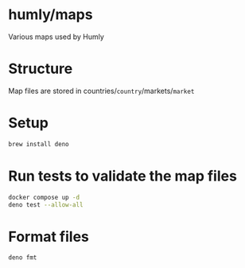 # humly/maps

Various maps used by Humly

# Structure

Map files are stored in countries/`country`/markets/`market`

# Setup

```sh
brew install deno
```

# Run tests to validate the map files

```sh
docker compose up -d
deno test --allow-all
```

# Format files

```sh
deno fmt
```
